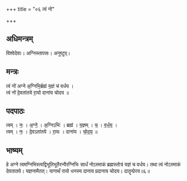 +++
title = "०६ त्वं नो"

+++
## अधिमन्त्रम्
विश्वेदेवाः। अग्निस्तापसः। अनुष्टुप्।

## मन्त्रः
त्वं नो॑ अग्ने अ॒ग्निभि॒र्ब्रह्म॑ य॒ज्ञं च॑ वर्धय ।  
त्वं नो॑ दे॒वता॑तये रा॒यो दाना॑य चोदय ॥

## पदपाठः
त्वम् । नः॒ । अ॒ग्ने॒ । अ॒ग्निऽभिः॑ । ब्रह्म॑ । य॒ज्ञम् । च॒ । व॒र्ध॒य॒ ।  
त्वम् । नः॒ । दे॒वऽता॑तये । रा॒यः । दाना॑य । चो॒द॒य॒ ॥

## भाष्यम्
हे अग्ने त्वमग्निभिस्त्वद्विभूतिभूतैरन्यैरग्निभिः सार्धं नोऽस्माकं ब्रह्मस्तोत्रं यज्ञं च वर्धय। तथा त्वं नोऽस्माकं देवतातये। यज्ञनामैतत्। यागार्थं रायो धनस्य दानाय प्रदानाय चोदय। दातॄन्प्रेरय॥६॥